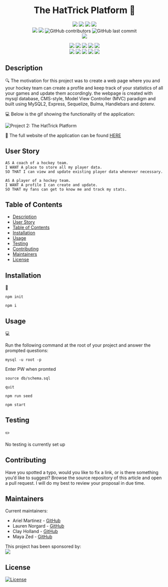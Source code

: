 <h1 align="center">The HatTrick Platform 🏒</h1>
  
<p align="center">
    <img src="https://img.shields.io/github/repo-size/arielo5/Project_2_Purity_Ring" />
    <img src="https://img.shields.io/github/languages/top/arielo5/Project_2_Purity_Ring"  />
    <img src="https://img.shields.io/github/issues/arielo5/Project_2_Purity_Ring" />
    <img src="https://img.shields.io/github/issues-pr/arielo5/Project_2_Purity_Ring" /></br>
    <img src="https://img.shields.io/github/issues-pr-closed-raw/arielo5/Project_2_Purity_Ring" />
    <img src="https://img.shields.io/github/last-commit/arielo5/Project_2_Purity_Ring" >
    <img alt="GitHub contributors" src="https://img.shields.io/github/contributors/arielo5/Project_2_Purity_Ring">
    <img alt="GitHub last commit" src="https://img.shields.io/github/last-commit/arielo5/Project_2_Purity_Ring"></br>
    <a href="https://github.com/arielo5"><img src="https://img.shields.io/github/followers/arielo5?style=social" target="_blank" /></a>
    
</p>
  
<p align="center">
    <img src="https://img.shields.io/badge/Javascript-yellow" />
    <img src="https://img.shields.io/badge/mysql2-yellow" />
    <img src="https://img.shields.io/badge/express-orange" />
    <img src="https://img.shields.io/badge/express handlebars-orange" />
    <img src="https://img.shields.io/badge/express session-orange" /></br>
    <img src="https://img.shields.io/badge/Sequelize-blue"  />
    <img src="https://img.shields.io/badge/mySQL-blue"  />
    <img src="https://img.shields.io/badge/dotenv-green" />
    <img src="https://img.shields.io/badge/bulma-green" />
    <img src="https://img.shields.io/badge/bulma-green" />
</p>

## Description

🔍 The motivation for this project was to create a web page where you and your hockey team can create a profile and keep track of your statistics of all your games and update them accordingly. the webpage is created with mysql database, CMS-style, Model View Controller (MVC) paradigm and built using MySQL2, Express, Sequelize, Bulma, Handlebars and dotenv. 


💻 Below is the gif showing the functionality of the application:

![Project 2: The HatTrick Platform](./public/images/TheHatTrickPlatform.gif)

🎥 The full website of the application can be found [HERE](https://the-hattrick-platform.herokuapp.com/)

## User Story

```
AS A coach of a hockey team.
I WANT A place to store all my player data.
SO THAT I can view and update existing player data whenever necessary.
```

```
AS A player of a hockey team.
I WANT A profile I can create and update.
SO THAT my fans can get to know me and track my stats.
```

## Table of Contents
- [Description](#description)
- [User Story](#user-story)
- [Table of Contents](#table-of-contents)
- [Installation](#installation)
- [Usage](#usage)
- [Testing](#testing)
- [Contributing](#contributing)
- [Maintainers](#maintainers)
- [License](#license)

## Installation
💾   
  
`npm init`

`npm i`

  
## Usage
💻   
  
Run the following command at the root of your project and answer the prompted questions:

`mysql -u root -p`

Enter PW when promted

`source db/schema.sql`

`quit`

`npm run seed`
  
`npm start`


## Testing
✏️

No testing is currently set up

## Contributing

Have you spotted a typo, would you like to fix a link, or is there something you’d like to suggest? Browse the source repository of this article and open a pull request. I will do my best to review your proposal in due time.

## Maintainers

Current maintainers:
 * Ariel Martinez -  [GitHub](https://github.com/arielo5)
 * Lauren Norgard - [GitHub](https://github.com/norgard7)
 * Clay Holland - [GitHub](https://github.com/Claholla)
 * Maya Zed - [GitHub](https://github.com/maayazed)

This project has been sponsored by:</br> 
<img src="https://img.shields.io/badge/Purity Ring-blue" />


## License

  [![License](https://img.shields.io/badge/License-MIT-brightgreen)](https://choosealicense.com/licenses/mit/)
